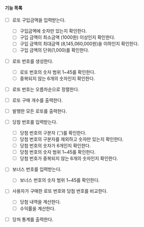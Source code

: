 #### 기능 목록

- [ ] 로또 구입금액을 입력받는다.

  - [ ] 구입금액에 숫자만 있는지 확인한다.
  - [ ] 구입 금액이 최소금액 (1000원) 이상인지 확인한다.
  - [ ] 구입 금액의 최대금액 (8,145,060,000원)을 이하인지 확인한다.
  - [ ] 구입 금액의 단위(1,000)를 확인한다.
- [ ] 로또 번호를 생성한다.

  - [ ] 로또 번호의 숫자 범위 1~45를 확인한다.
  - [ ] 중복되지 않는 6개의 숫자인지 확인한다.

- [ ] 로또 번호는 오름차순으로 정렬한다.

- [ ] 로또 구매 개수를 출력한다.

- [ ] 발행한 모든 로또를 출력한다.

- [ ] 당참 번호를 입력받는다.

  - [ ] 당첨 번호의 구분자 (',')를 확인한다.
  - [ ] 당첨 번호의 구분자를 제외하고 숫자만 있는지 확인한다.
  - [ ] 당첨 번호의 숫자가 6개인지 확인한다.
  - [ ] 당첨 번호의 숫자 범위 1~45를 확인한다.
  - [ ] 당첨 번호가 중복되지 않는 6개의 숫자인지 확인한다.

- [ ] 보너스 번호를 입력받는다.

  - [ ] 보너스 번호의 숫자 범위 1~45를 확인한다.

  

- [ ] 사용자가 구매한 로또 번호와 당첨 번호를 비교한다.

  - [ ] 당첨 내역을 계산한다.
  - [ ] 수익률을 계산한다.

- [ ] 당처 통계를 출력한다.
